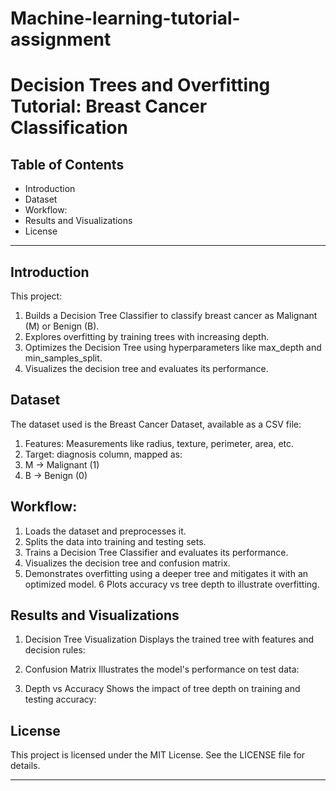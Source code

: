 # Machine-learning-tutorial-assignment
# Decision Trees and Overfitting Tutorial: Breast Cancer Classification

## Table of Contents
- Introduction
- Dataset
- Workflow:
- Results and Visualizations
- License
---
## Introduction
This project:
1. Builds a Decision Tree Classifier to classify breast cancer as Malignant (M) or Benign (B).
2. Explores overfitting by training trees with increasing depth.
3. Optimizes the Decision Tree using hyperparameters like max_depth and min_samples_split.
4. Visualizes the decision tree and evaluates its performance.


## Dataset
The dataset used is the Breast Cancer Dataset, available as a CSV file:

1. Features: Measurements like radius, texture, perimeter, area, etc.
2. Target: diagnosis column, mapped as:
3. M → Malignant (1)
4. B → Benign (0)

## Workflow:
1. Loads the dataset and preprocesses it.
2. Splits the data into training and testing sets.
3. Trains a Decision Tree Classifier and evaluates its performance.
4. Visualizes the decision tree and confusion matrix.
5. Demonstrates overfitting using a deeper tree and mitigates it with an optimized model.
6 Plots accuracy vs tree depth to illustrate overfitting.

## Results and Visualizations
1. Decision Tree Visualization
Displays the trained tree with features and decision rules:

2. Confusion Matrix
Illustrates the model's performance on test data:

3. Depth vs Accuracy
Shows the impact of tree depth on training and testing accuracy:

## License
This project is licensed under the MIT License. See the LICENSE file for details.

---
